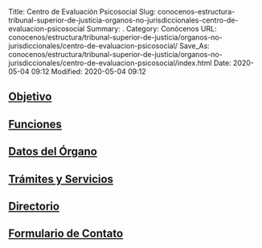 Title: Centro de Evaluación Psicosocial
Slug: conocenos-estructura-tribunal-superior-de-justicia-organos-no-jurisdiccionales-centro-de-evaluacion-psicosocial
Summary: .
Category: Conócenos
URL: conocenos/estructura/tribunal-superior-de-justicia/organos-no-jurisdiccionales/centro-de-evaluacion-psicosocial/
Save_As: conocenos/estructura/tribunal-superior-de-justicia/organos-no-jurisdiccionales/centro-de-evaluacion-psicosocial/index.html
Date: 2020-05-04 09:12
Modified: 2020-05-04 09:12



## [Objetivo](objetivo/)

## [Funciones](funciones/)

## [Datos del Órgano](datos-del-organo/)

## [Trámites y Servicios](tramites-y-servicios/)

## [Directorio](directorio/)

## [Formulario de Contato](formulario-de-contacto/)



